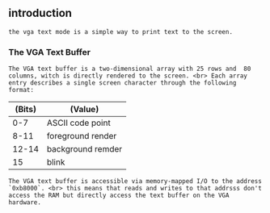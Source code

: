 ## introduction
```text
the vga text mode is a simple way to print text to the screen.
```
### The VGA Text Buffer
```text
The VGA text buffer is a two-dimensional array with 25 rows and  80 columns, witch is directly rendered to the screen. <br> Each array entry describes a single screen character through the following format:
```
| (Bits) | (Value)          |
|--------|------------------|
| 0-7       | ASCII code point    |
| 8-11      | foreground render   |     
| 12-14     | background remder   |
| 15        | blink               |

```text
The VGA text buffer is accessible via memory-mapped I/O to the address `0xb8000`. <br> this means that reads and writes to that addrsss don't access the RAM but directly access the text buffer on the VGA hardware.
```
